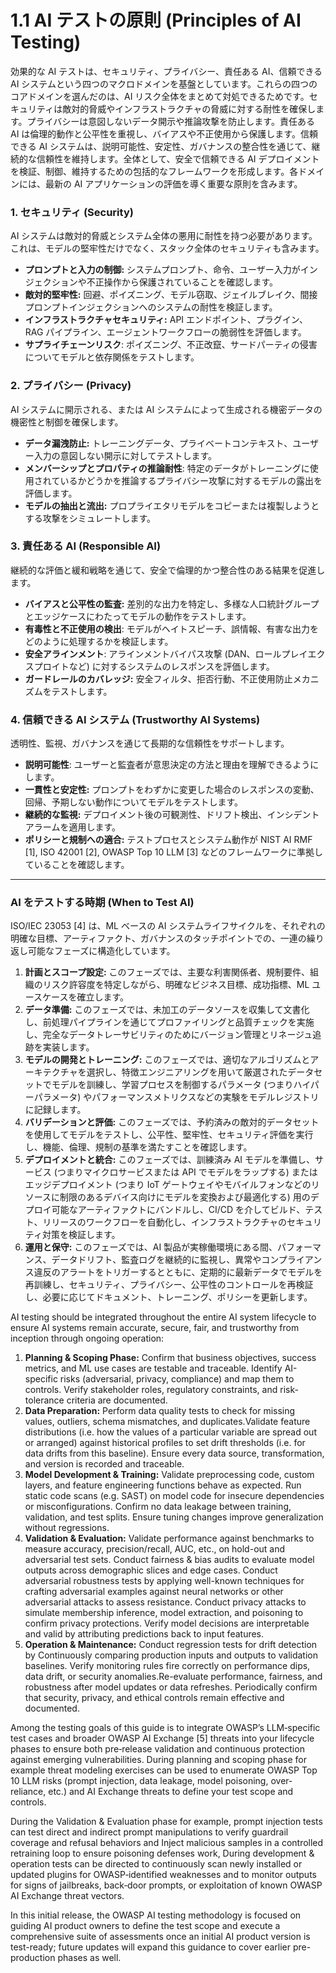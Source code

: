 # **1.1 AI テストの原則 (Principles of AI Testing)**

効果的な AI テストは、セキュリティ、プライバシー、責任ある AI、信頼できる AI システムという四つのマクロドメインを基盤としています。これらの四つのコアドメインを選んだのは、AI リスク全体をまとめて対処できるためです。セキュリティは敵対的脅威やインフラストラクチャの脅威に対する耐性を確保します。プライバシーは意図しないデータ開示や推論攻撃を防止します。責任ある AI は倫理的動作と公平性を重視し、バイアスや不正使用から保護します。信頼できる AI システムは、説明可能性、安定性、ガバナンスの整合性を通じて、継続的な信頼性を維持します。全体として、安全で信頼できる AI デプロイメントを検証、制御、維持するための包括的なフレームワークを形成します。各ドメインには、最新の AI アプリケーションの評価を導く重要な原則を含みます。

### **1\. セキュリティ (Security)**

AI システムは敵対的脅威とシステム全体の悪用に耐性を持つ必要があります。これは、モデルの堅牢性だけでなく、スタック全体のセキュリティも含みます。

* **プロンプトと入力の制御:** システムプロンプト、命令、ユーザー入力がインジェクションや不正操作から保護されていることを確認します。
* **敵対的堅牢性:** 回避、ポイズニング、モデル窃取、ジェイルブレイク、間接プロンプトインジェクションへのシステムの耐性を検証します。
* **インフラストラクチャセキュリティ:** API エンドポイント、プラグイン、RAG パイプライン、エージェントワークフローの脆弱性を評価します。
* **サプライチェーンリスク**: ポイズニング、不正改竄、サードパーティの侵害についてモデルと依存関係をテストします。

### **2\. プライバシー (Privacy)**

AI システムに開示される、または AI システムによって生成される機密データの機密性と制御を確保します。

* **データ漏洩防止:** トレーニングデータ、プライベートコンテキスト、ユーザー入力の意図しない開示に対してテストします。
* **メンバーシップとプロパティの推論耐性**: 特定のデータがトレーニングに使用されているかどうかを推論するプライバシー攻撃に対するモデルの露出を評価します。
* **モデルの抽出と流出:** プロプライエタリモデルをコピーまたは複製しようとする攻撃をシミュレートします。

### **3\. 責任ある AI (Responsible AI)**

継続的な評価と緩和戦略を通じて、安全で倫理的かつ整合性のある結果を促進します。

* **バイアスと公平性の監査:** 差別的な出力を特定し、多様な人口統計グループとエッジケースにわたってモデルの動作をテストします。
* **有毒性と不正使用の検出**: モデルがヘイトスピーチ、誤情報、有害な出力をどのように処理するかを検証します。
* **安全アラインメント**: アラインメントバイパス攻撃 (DAN、ロールプレイエクスプロイトなど) に対するシステムのレスポンスを評価します。
* **ガードレールのカバレッジ:** 安全フィルタ、拒否行動、不正使用防止メカニズムをテストします。

### **4\. 信頼できる AI システム (Trustworthy AI Systems)**

透明性、監視、ガバナンスを通じて長期的な信頼性をサポートします。

* **説明可能性**: ユーザーと監査者が意思決定の方法と理由を理解できるようにします。
* **一貫性と安定性:** プロンプトをわずかに変更した場合のレスポンスの変動、回帰、予期しない動作についてモデルをテストします。
* **継続的な監視:** デプロイメント後の可観測性、ドリフト検出、インシデントアラームを適用します。
* **ポリシーと規制への適合:** テストプロセスとシステム動作が NIST AI RMF \[1\], ISO 42001 \[2\], OWASP Top 10 LLM \[3\] などのフレームワークに準拠していることを確認します。

---

### **AI をテストする時期 (When to Test AI)**

ISO/IEC 23053 \[4\] は、ML ベースの AI システムライフサイクルを、それぞれの明確な目標、アーティファクト、ガバナンスのタッチポイントでの、一連の繰り返し可能なフェーズに構造化しています。

1. **計画とスコープ設定:** このフェーズでは、主要な利害関係者、規制要件、組織のリスク許容度を特定しながら、明確なビジネス目標、成功指標、ML ユースケースを確立します。
2. **データ準備:** このフェーズでは、未加工のデータソースを収集して文書化し、前処理パイプラインを通じてプロファイリングと品質チェックを実施し、完全なデータトレーサビリティのためにバージョン管理とリネージュ追跡を実装します。
3. **モデルの開発とトレーニング:** このフェーズでは、適切なアルゴリズムとアーキテクチャを選択し、特徴エンジニアリングを用いて厳選されたデータセットでモデルを訓練し、学習プロセスを制御するパラメータ (つまりハイパーパラメータ) やパフォーマンスメトリクスなどの実験をモデルレジストリに記録します。
4. **バリデーションと評価:** このフェーズでは、予約済みの敵対的データセットを使用してモデルをテストし、公平性、堅牢性、セキュリティ評価を実行し、機能、倫理、規制の基準を満たすことを確認します。
5. **デプロイメントと統合:** このフェーズでは、訓練済み AI モデルを準備し、サービス (つまりマイクロサービスまたは API でモデルをラップする) またはエッジデプロイメント (つまり IoT ゲートウェイやモバイルフォンなどのリソースに制限のあるデバイス向けにモデルを変換および最適化する) 用のデプロイ可能なアーティファクトにバンドルし、CI/CD を介してビルド、テスト、リリースのワークフローを自動化し、インフラストラクチャのセキュリティ対策を検証します。
6. **運用と保守:** このフェーズでは、AI 製品が実稼働環境にある間、パフォーマンス、データドリフト、監査ログを継続的に監視し、異常やコンプライアンス違反のアラートをトリガーするとともに、定期的に最新データでモデルを再訓練し、セキュリティ、プライバシー、公平性のコントロールを再検証し、必要に応じてドキュメント、トレーニング、ポリシーを更新します。

AI testing should be integrated throughout the entire AI system lifecycle to ensure AI systems remain accurate, secure, fair, and trustworthy from inception through ongoing operation:

1. **Planning & Scoping Phase:** Confirm that business objectives, success metrics, and ML use cases are testable and traceable. Identify AI-specific risks (adversarial, privacy, compliance) and map them to controls. Verify stakeholder roles, regulatory constraints, and risk-tolerance criteria are documented.  
2. **Data Preparation:** Perform data quality tests to check for missing values, outliers, schema mismatches, and duplicates.Validate feature distributions (i.e. how the values of a particular variable are spread out or arranged) against historical profiles to set drift thresholds (i.e. for data drifts from this baseline). Ensure every data source, transformation, and version is recorded and traceable.  
3. **Model Development & Training:** Validate preprocessing code, custom layers, and feature engineering functions behave as expected. Run static code scans (e.g. SAST) on model code for insecure dependencies or misconfigurations. Confirm no data leakage between training, validation, and test splits. Ensure tuning changes improve generalization without regressions.  
4. **Validation & Evaluation:** Validate performance against benchmarks to measure accuracy, precision/recall, AUC, etc., on hold-out and adversarial test sets. Conduct fairness & bias audits to evaluate model outputs across demographic slices and edge cases. Conduct adversarial robustness tests by applying well-known techniques for crafting adversarial examples against neural networks or other adversarial attacks to assess resistance. Conduct privacy attacks to simulate membership inference, model extraction, and poisoning to confirm privacy protections. Verify model decisions are interpretable and valid by attributing predictions back to input features.  
5. **Operation & Maintenance:** Conduct regression tests for drift detection by Continuously comparing production inputs and outputs to validation baselines. Verify monitoring rules fire correctly on performance dips, data drift, or security anomalies.Re-evaluate performance, fairness, and robustness after model updates or data refreshes. Periodically confirm that security, privacy, and ethical controls remain effective and documented.

Among the testing goals of this guide is to integrate OWASP’s LLM‐specific test cases and broader OWASP AI Exchange \[5\] threats into your lifecycle phases to ensure both pre‐release validation and continuous protection against emerging vulnerabilities. During planning and scoping phase for example threat modeling exercises can be used to enumerate OWASP Top 10 LLM risks (prompt injection, data leakage, model poisoning, over‐reliance, etc.) and AI Exchange threats to define your test scope and controls. 

During the Validation & Evaluation phase for example, prompt injection tests can test direct and indirect prompt manipulations to verify guardrail coverage and refusal behaviors and Inject malicious samples in a controlled retraining loop to ensure poisoning defenses work, During development & operation tests can be directed to continuously scan newly installed or updated plugins for OWASP‐identified weaknesses and to monitor outputs for signs of jailbreaks, back‐door prompts, or exploitation of known OWASP AI Exchange threat vectors.

In this initial release, the OWASP AI testing methodology is focused on guiding AI product owners to define the test scope and execute a comprehensive suite of assessments once an initial AI product version is test-ready; future updates will expand this guidance to cover earlier pre-production phases as well.
